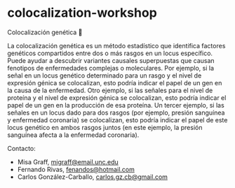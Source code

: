 # colocalization-workshop

Colocalización genética :dna:

La colocalización genética es un método estadístico que identifica factores genéticos compartidos entre dos o más rasgos en un locus específico. Puede ayudar a descubrir variantes causales superpuestas que causan fenotipos de enfermedades complejas o moleculares. Por ejemplo, si la señal en un locus genético determinado para un rasgo y el nivel de expresión génica se colocalizan, esto podría indicar el papel de un gen en la causa de la enfermedad. Otro ejemplo, si las señales para el nivel de proteína y el nivel de expresión génica se colocalizan, esto podría indicar el papel de un gen en la producción de esa proteína. Un tercer ejemplo, si las señales en un locus dado para dos rasgos (por ejemplo, presión sanguínea y enfermedad coronaria) se colocalizan, esto podría indicar el papel de este locus genético en ambos rasgos juntos (en este ejemplo, la presión sanguínea afecta a la enfermedad coronaria).

Contacto: 

-   Misa Graff, [migraff\@email.unc.edu](mailto:migraff@email.unc.edu?subject=Colocalization)
-   Fernando Rivas, [fenandos\@hotmail.com](mailto:carlos.gz.cb@gmail.com?subject=Colocalization)
-   Carlos González-Carballo, [carlos.gz.cb\@gmail.com](mailto:fenandos@hotmail.com?subject=Colocalization)
